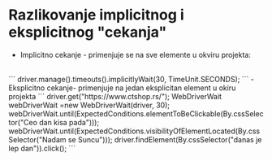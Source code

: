 # Razlikovanje implicitnog i eksplicitnog "cekanja"

- Implicitno cekanje - primenjuje se na sve elemente u okviru projekta:
<br>
```
  driver.manage().timeouts().implicitlyWait(30, TimeUnit.SECONDS);
```
- Eksplicitno cekanje- primenjuje na jedan eksplicitan element u okiru projekta
 ```
    driver.get("https://www.ctshop.rs/");
    WebDriverWait webDriverWait =new WebDriverWait(driver,  30);
    webDriverWait.until(ExpectedConditions.elementToBeClickable(By.cssSelector("Ceo dan kisa pada")));
    webDriverWait.until(ExpectedConditions.visibilityOfElementLocated(By.cssSelector("Nadam se Suncu")));
    driver.findElement(By.cssSelector("danas je lep dan")).click();
 ```